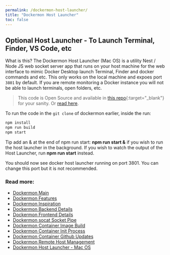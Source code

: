 ```yaml
---
permalink: /dockermon-host-launcher/
title: "Dockermon Host Launcher"
toc: false
---
```


## Optional Host Launcher - To Launch Terminal, Finder, VS Code, etc

What is this? The Dockermon Host Launcher (Mac OS) is a utility Nest / Node JS web socket server app that runs on your host machine for the web interface to mimic Docker Desktop launch Terminal, Finder and docker commands and etc. This only works on the local machine and expoes port `3801` by default. If you are remote monitoring a Docker instance you will not be able to launch terminals, open folders, etc. 


> This code is Open Source and available in [this repo](https://github.com/drumfreak/dockermon){:target="_blank"} for your sanity. Or [read here](/dockermon/dockermon-host-launcher).

To run the code in the `git clone` of dockermon earlier, inside the run:

``` bash
npm install
npm run build
npm start
```

Tip add an &amp; at the end of npm run start: <b>npm run start &amp;</b> if you wish to run the host launcher in the background. If you wish to watch the output of the Host Launcher, run <b>npm run start</b> instead.

You should now see docker host launcher running on port 3801. You can change this port but it is not recommended.



### Read more:

- [Dockermon Main](/dockermon)
- [Dockermon Features](/dockermon/dockermon-features)
- [Dockermon Inspiration](/dockermon/dockermon-inspiration)
- [Dockermon Backend Details](/dockermon/dockermon-backend)
- [Dockermon Frontend Details](/dockermon/dockermon-frontend)
- [Dockermon socat Socket Pipe](/dockermon/dockermon-socat)
- [Dockermon Container Image Build](/dockermon/dockermon-container-build)
- [Dockermon Container Init Process](/dockermon/dockermon-init)
- [Dockermon Container Github Updates](/dockermon/dockermon-remote-updates)
- [Dockermon Remote Host Management](/dockermon/dockermon-remote-hosts)
- [Dockermon Host Launcher - Mac OS](/dockermon/dockermon-host-launcher)
